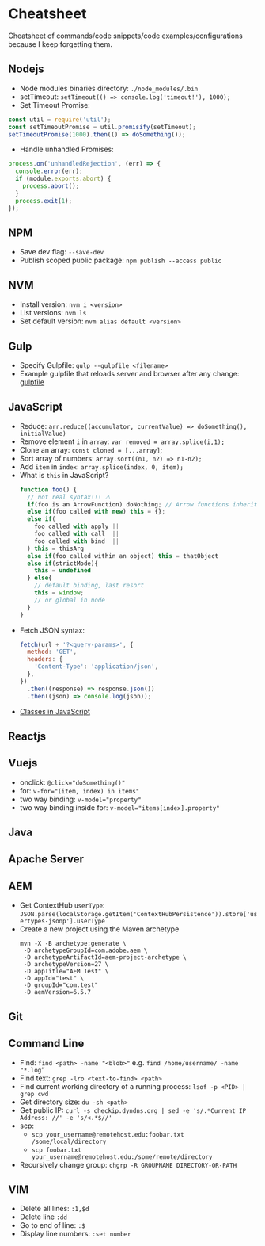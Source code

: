# Cheatsheet
Cheatsheet of commands/code snippets/code examples/configurations because I keep forgetting them.

## Nodejs

- Node modules binaries directory: `./node_modules/.bin`
- setTimeout: `setTimeout(() => console.log('timeout!'), 1000);`
- Set Timeout Promise:
```javaScript
const util = require('util');
const setTimeoutPromise = util.promisify(setTimeout);
setTimeoutPromise(1000).then(() => doSomething());
```
- Handle unhandled Promises:
```javaScript
process.on('unhandledRejection', (err) => {
  console.error(err);
  if (module.exports.abort) {
    process.abort();
  }
  process.exit(1);
});
```

## NPM

- Save dev flag: `--save-dev`
- Publish scoped public package: `npm publish --access public`

## NVM

- Install version: `nvm i <version>`
- List versions: `nvm ls`
- Set default version: `nvm alias default <version>`

## Gulp

- Specify Gulpfile: `gulp --gulpfile <filename>`
- Example gulpfile that reloads server and browser after any change: [gulpfile](./examples/reload-gulpfile.js)

## JavaScript

- Reduce: `arr.reduce((accumulator, currentValue) => doSomething(), initialValue)`
- Remove element `i` in `array`: `var removed = array.splice(i,1);`
- Clone an array: `const cloned = [...array]`;
- Sort array of numbers: `array.sort((n1, n2) => n1-n2);`
- Add `item` in `index`: `array.splice(index, 0, item);`
- What is `this` in JavaScript?
    ```javascript
    function foo() {
      // not real syntax!!! ⚠
      if(foo is an ArrowFunction) doNothing; // Arrow functions inherit this from the parent scope
      else if(foo called with new) this = {};
      else if(
        foo called with apply ||
        foo called with call  ||
        foo called with bind  ||
      ) this = thisArg
      else if(foo called within an object) this = thatObject
      else if(strictMode){
        this = undefined
      } else{
        // default binding, last resort
        this = window;
        // or global in node
      }
    }
    ```
- Fetch JSON syntax:
    ```javascript
    fetch(url + '?<query-params>', {
      method: 'GET',
      headers: {
        'Content-Type': 'application/json',
      },
    })
      .then((response) => response.json())
      .then((json) => console.log(json));
    ```
- [Classes in JavaScript](./examples/javascript-classes.js)

## Reactjs

## Vuejs

- onclick: `@click="doSomething()"`
- for: `v-for="(item, index) in items"`
- two way binding: `v-model="property"`
- two way binding inside for: `v-model="items[index].property"`

## Java

## Apache Server

## AEM

- Get ContextHub `userType`: `JSON.parse(localStorage.getItem('ContextHubPersistence')).store['usertypes-jsonp'].userType`
- Create a new project using the Maven archetype
  ```
  mvn -X -B archetype:generate \
   -D archetypeGroupId=com.adobe.aem \
   -D archetypeArtifactId=aem-project-archetype \
   -D archetypeVersion=27 \
   -D appTitle="AEM Test" \
   -D appId="test" \
   -D groupId="com.test"
   -D aemVersion=6.5.7
  ```

## Git

## Command Line

- Find: `find <path> -name "<blob>"` e.g. `find /home/username/ -name "*.log”`
- Find text: `grep -lro <text-to-find> <path>`
- Find current working directory of a running process: `lsof -p <PID> | grep cwd`
- Get directory size: `du -sh <path>`
- Get public IP: `curl -s checkip.dyndns.org | sed -e 's/.*Current IP Address: //' -e 's/<.*$//'`
- scp:
    - `scp your_username@remotehost.edu:foobar.txt /some/local/directory`
    - `scp foobar.txt your_username@remotehost.edu:/some/remote/directory`
- Recursively change group: `chgrp -R GROUPNAME DIRECTORY-OR-PATH`

## VIM

- Delete all lines: `:1,$d`
- Delete line `:dd`
- Go to end of line: `:$`
- Display line numbers: `:set number`
